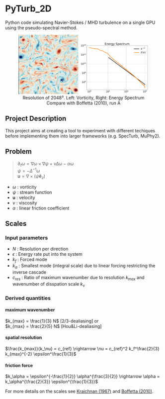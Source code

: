 # PyTurb_2D

Python code simulating Navier-Stokes / MHD turbulence on a single GPU using the pseudo-spectral method.

<p align="center" width="100%">
    <img width="38%" src="images/Vorticity_Boffetta2010.png">
    <img width="44%" src="images/Spectrum_Boffetta2010.png"> 
    </br> Resolution of 2048³. Left: Vorticity, Right: Energy Spectrum </br> Compare with Boffetta (2010), run A
</p>

## Project Description

This project aims at creating a tool to experiment with different techiques before implementing them into larger frameworks (e.g. SpecTurb, MuPhy2).

## Problem
> $\partial_t \omega = \nabla \omega \times \nabla \psi + \nu \Delta \omega - \alpha \omega$  
> $\psi = - \Delta^{-1} \omega$  
>$\mathbf{u} = \nabla \times ( \psi \mathbf{\hat{e}}_z )$ 

- $\omega$ : vorticity
- $\psi$ : stream function
- $\mathbf{u}$ : velocity
- $\nu$ : viscosity
- $\alpha$ : linear friction coefficient

## Scales

### Input parameters

- $N$ : Resolution per direction
- $\epsilon$ : Energy rate put into the system
- $k_f$ : Forced mode
- $k_\alpha$ : Smallest mode (integral scale) due to linear forcing restricting the inverse cascade
- $c_{res}$ : Ratio of maximum wavenumber due to resolution $k_{max}$ and wavenumber of disspation scale $k_\nu$

### Derived quantities

#### maximum wavenumber
$k_{max} = \frac{1}{3} N$ [2/3-dealiasing] or   
$k_{max} = \frac{2}{5} N$ [Hou&Li-dealiasing]

#### spatial resolution
$\frac{k_{max}}{k_\nu} = c_{ref} \rightarrow \nu =   c_{ref}^2 k_f^\frac{2}{3} k_{max}^{-2}  \epsilon^\frac{1}{3}$

#### friction force
$k_\alpha = \epsilon^{-\frac{1}{2}} \alpha^{\frac{3}{2}} \rightarrow \alpha = k_\alpha^{\frac{2}{3}} \epsilon^{\frac{1}{3}}$

For more details on the scales see [Kraichnan (1967)](papers/2D_NS/1967_Kraichnan.pdf) and 
[Boffetta (2010)](papers/2D_NS/2010_Boffetta.pdf).

